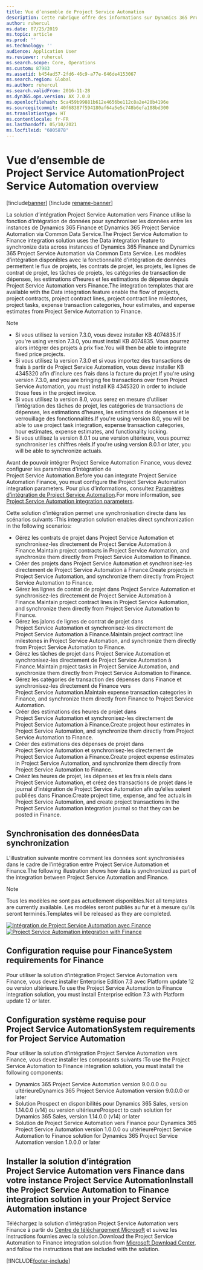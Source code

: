 ```yaml
---
title: Vue d’ensemble de Project Service Automation
description: Cette rubrique offre des informations sur Dynamics 365 Project Service Automation vers la solution d’intégration Dynamics 365 Finance.
author: ruhercul
ms.date: 07/25/2019
ms.topic: article
ms.prod: ''
ms.technology: ''
audience: Application User
ms.reviewer: ruhercul
ms.search.scope: Core, Operations
ms.custom: 87983
ms.assetid: b454ad57-2fd6-46c9-a77e-646de4153067
ms.search.region: Global
ms.author: ruhercul
ms.search.validFrom: 2016-11-28
ms.dyn365.ops.version: AX 7.0.0
ms.openlocfilehash: 5ca459b99881b612e4656be112c8a2e420b4196e
ms.sourcegitcommit: 40f68387f594180af64a5e5c748b6efa188bd300
ms.translationtype: HT
ms.contentlocale: fr-FR
ms.lasthandoff: 05/10/2021
ms.locfileid: "6005878"
---
```

# <a name="project-service-automation-overview"></a><span data-ttu-id="ee8d3-103">Vue d’ensemble de Project Service Automation</span><span class="sxs-lookup"><span data-stu-id="ee8d3-103">Project Service Automation overview</span></span>

[!include[banner](../includes/banner.md)]
[!include [rename-banner](~/includes/cc-data-platform-banner.md)]

<span data-ttu-id="ee8d3-104">La solution d’intégration Project Service Automation vers Finance utilise la fonction d’intégration de données pour synchroniser les données entre les instances de Dynamics 365 Finance et Dynamics 365 Project Service Automation via Common Data Service.</span><span class="sxs-lookup"><span data-stu-id="ee8d3-104">The Project Service Automation to Finance integration solution uses the Data integration feature to synchronize data across instances of Dynamics 365 Finance and Dynamics 365 Project Service Automation via Common Data Service.</span></span> <span data-ttu-id="ee8d3-105">Les modèles d’intégration disponibles avec la fonctionnalité d’intégration de données permettent le flux de projets, les contrats de projet, les projets, les lignes de contrat de projet, les tâches de projets, les catégories de transaction de dépenses, les estimations d’heures et les estimations de dépense depuis Project Service Automation vers Finance.</span><span class="sxs-lookup"><span data-stu-id="ee8d3-105">The integration templates that are available with the Data integration feature enable the flow of projects, project contracts, project contract lines, project contract line milestones, project tasks, expense transaction categories, hour estimates, and expense estimates from Project Service Automation to Finance.</span></span>

> [!NOTE]
> - <span data-ttu-id="ee8d3-106">Si vous utilisez la version 7.3.0, vous devez installer KB 4074835.</span><span class="sxs-lookup"><span data-stu-id="ee8d3-106">If you're using version 7.3.0, you must install KB 4074835.</span></span> <span data-ttu-id="ee8d3-107">Vous pourrez alors intégrer des projets à prix fixe.</span><span class="sxs-lookup"><span data-stu-id="ee8d3-107">You will then be able to integrate fixed price projects.</span></span>
> - <span data-ttu-id="ee8d3-108">Si vous utilisez la version 7.3.0 et si vous importez des transactions de frais à partir de Project Service Automation, vous devez installer KB 4345320 afin d’inclure ces frais dans la facture du projet.</span><span class="sxs-lookup"><span data-stu-id="ee8d3-108">If you're using version 7.3.0, and you are bringing fee transactions over from Project Service Automation, you must install KB 4345320 in order to include those fees in the project invoice.</span></span>
> - <span data-ttu-id="ee8d3-109">Si vous utilisez la version 8.0, vous serez en mesure d’utiliser l’intégration des tâches de projet, les catégories de transactions de dépenses, les estimations d’heures, les estimations de dépenses et le verrouillage des fonctionnalités.</span><span class="sxs-lookup"><span data-stu-id="ee8d3-109">If you're using version 8.0, you will be able to use project task integration, expense transaction categories, hour estimates, expense estimates, and functionality locking.</span></span>
> - <span data-ttu-id="ee8d3-110">Si vous utilisez la version 8.0.1 ou une version ultérieure, vous pourrez synchroniser les chiffres réels.</span><span class="sxs-lookup"><span data-stu-id="ee8d3-110">If you're using version 8.0.1 or later, you will be able to synchronize actuals.</span></span>

<span data-ttu-id="ee8d3-111">Avant de pouvoir intégrer Project Service Automation Finance, vous devez configurer les paramètres d’intégration de Project Service Automation.</span><span class="sxs-lookup"><span data-stu-id="ee8d3-111">Before you can integrate Project Service Automation Finance, you must configure the Project Service Automation integration parameters.</span></span> <span data-ttu-id="ee8d3-112">Pour plus d’informations, consultez [Paramètres d’intégration de Project Service Automation](PSA-parameters.md).</span><span class="sxs-lookup"><span data-stu-id="ee8d3-112">For more information, see [Project Service Automation integration parameters](PSA-parameters.md).</span></span>

<span data-ttu-id="ee8d3-113">Cette solution d’intégration permet une synchronisation directe dans les scénarios suivants :</span><span class="sxs-lookup"><span data-stu-id="ee8d3-113">This integration solution enables direct synchronization in the following scenarios:</span></span>

- <span data-ttu-id="ee8d3-114">Gérez les contrats de projet dans Project Service Automation et synchronisez-les directement de Project Service Automation à Finance.</span><span class="sxs-lookup"><span data-stu-id="ee8d3-114">Maintain project contracts in Project Service Automation, and synchronize them directly from Project Service Automation to Finance.</span></span>
- <span data-ttu-id="ee8d3-115">Créer des projets dans Project Service Automation et synchronisez-les directement de Project Service Automation à Finance.</span><span class="sxs-lookup"><span data-stu-id="ee8d3-115">Create projects in Project Service Automation, and synchronize them directly from Project Service Automation to Finance.</span></span>
- <span data-ttu-id="ee8d3-116">Gérez les lignes de contrat de projet dans Project Service Automation et synchronisez-les directement de Project Service Automation à Finance.</span><span class="sxs-lookup"><span data-stu-id="ee8d3-116">Maintain project contract lines in Project Service Automation, and synchronize them directly from Project Service Automation to Finance.</span></span>
- <span data-ttu-id="ee8d3-117">Gérez les jalons de lignes de contrat de projet dans Project Service Automation et synchronisez-les directement de Project Service Automation à Finance.</span><span class="sxs-lookup"><span data-stu-id="ee8d3-117">Maintain project contract line milestones in Project Service Automation, and synchronize them directly from Project Service Automation to Finance.</span></span>
- <span data-ttu-id="ee8d3-118">Gérez les tâches de projet dans Project Service Automation et synchronisez-les directement de Project Service Automation à Finance.</span><span class="sxs-lookup"><span data-stu-id="ee8d3-118">Maintain project tasks in Project Service Automation, and synchronize them directly from Project Service Automation to Finance.</span></span>
- <span data-ttu-id="ee8d3-119">Gérez les catégories de transaction des dépenses dans Finance et synchronisez-les directement de Finance vers Project Service Automation.</span><span class="sxs-lookup"><span data-stu-id="ee8d3-119">Maintain expense transaction categories in Finance, and synchronize them directly from Finance to Project Service Automation.</span></span>
- <span data-ttu-id="ee8d3-120">Créer des estimations des heures de projet dans Project Service Automation et synchronisez-les directement de Project Service Automation à Finance.</span><span class="sxs-lookup"><span data-stu-id="ee8d3-120">Create project hour estimates in Project Service Automation, and synchronize them directly from Project Service Automation to Finance.</span></span>
- <span data-ttu-id="ee8d3-121">Créer des estimations des dépenses de projet dans Project Service Automation et synchronisez-les directement de Project Service Automation à Finance.</span><span class="sxs-lookup"><span data-stu-id="ee8d3-121">Create project expense estimates in Project Service Automation, and synchronize them directly from Project Service Automation to Finance.</span></span>
- <span data-ttu-id="ee8d3-122">Créez les heures de projet, les dépenses et les frais réels dans Project Service Automation, et créez des transactions de projet dans le journal d’intégration de Project Service Automation afin qu’elles soient publiées dans Finance.</span><span class="sxs-lookup"><span data-stu-id="ee8d3-122">Create project time, expense, and fee actuals in Project Service Automation, and create project transactions in the Project Service Automation integration journal so that they can be posted in Finance.</span></span>

## <a name="data-synchronization"></a><span data-ttu-id="ee8d3-123">Synchronisation des données</span><span class="sxs-lookup"><span data-stu-id="ee8d3-123">Data synchronization</span></span>

<span data-ttu-id="ee8d3-124">L’illustration suivante montre comment les données sont synchronisées dans le cadre de l’intégration entre Project Service Automation et Finance.</span><span class="sxs-lookup"><span data-stu-id="ee8d3-124">The following illustration shows how data is synchronized as part of the integration between Project Service Automation and Finance.</span></span>

> [!NOTE]
> <span data-ttu-id="ee8d3-125">Tous les modèles ne sont pas actuellement disponibles.</span><span class="sxs-lookup"><span data-stu-id="ee8d3-125">Not all templates are currently available.</span></span> <span data-ttu-id="ee8d3-126">Les modèles seront publiés au fur et à mesure qu’ils seront terminés.</span><span class="sxs-lookup"><span data-stu-id="ee8d3-126">Templates will be released as they are completed.</span></span>

<span data-ttu-id="ee8d3-127">[![Intégration de Project Service Automation avec Finance](./media/PSA-integration.png)](./media/PSA-integration.png)</span><span class="sxs-lookup"><span data-stu-id="ee8d3-127">[![Project Service Automation integration with Finance](./media/PSA-integration.png)](./media/PSA-integration.png)</span></span>

## <a name="system-requirements-for-finance"></a><span data-ttu-id="ee8d3-128">Configuration requise pour Finance</span><span class="sxs-lookup"><span data-stu-id="ee8d3-128">System requirements for Finance</span></span>

<span data-ttu-id="ee8d3-129">Pour utiliser la solution d’intégration Project Service Automation vers Finance, vous devez installer Enterprise Edition 7.3 avec Platform update 12 ou version ultérieure.</span><span class="sxs-lookup"><span data-stu-id="ee8d3-129">To use the Project Service Automation to Finance integration solution, you must install Enterprise edition 7.3 with Platform update 12 or later.</span></span>

## <a name="system-requirements-for-project-service-automation"></a><span data-ttu-id="ee8d3-130">Configuration système requise pour Project Service Automation</span><span class="sxs-lookup"><span data-stu-id="ee8d3-130">System requirements for Project Service Automation</span></span>

<span data-ttu-id="ee8d3-131">Pour utiliser la solution d’intégration Project Service Automation vers Finance, vous devez installer les composants suivants :</span><span class="sxs-lookup"><span data-stu-id="ee8d3-131">To use the Project Service Automation to Finance integration solution, you must install the following components:</span></span>

- <span data-ttu-id="ee8d3-132">Dynamics 365 Project Service Automation version 9.0.0.0 ou ultérieure</span><span class="sxs-lookup"><span data-stu-id="ee8d3-132">Dynamics 365 Project Service Automation version 9.0.0.0 or later</span></span>
- <span data-ttu-id="ee8d3-133">Solution Prospect en disponibilités pour Dynamics 365 Sales, version 1.14.0.0 (v14) ou version ultérieure</span><span class="sxs-lookup"><span data-stu-id="ee8d3-133">Prospect to cash solution for Dynamics 365 Sales, version 1.14.0.0 (v14) or later</span></span>
- <span data-ttu-id="ee8d3-134">Solution de Project Service Automation vers Finance pour Dynamics 365 Project Service Automation version 1.0.0.0 ou ultérieure</span><span class="sxs-lookup"><span data-stu-id="ee8d3-134">Project Service Automation to Finance solution for Dynamics 365 Project Service Automation version 1.0.0.0 or later</span></span>

## <a name="install-the-project-service-automation-to-finance-integration-solution-in-your-project-service-automation-instance"></a><span data-ttu-id="ee8d3-135">Installer la solution d’intégration Project Service Automation vers Finance dans votre instance Project Service Automation</span><span class="sxs-lookup"><span data-stu-id="ee8d3-135">Install the Project Service Automation to Finance integration solution in your Project Service Automation instance</span></span>

<span data-ttu-id="ee8d3-136">Téléchargez la solution d’intégration Project Service Automation vers Finance à partir du [Centre de téléchargement Microsoft](https://www.microsoft.com/download/details.aspx?id=57016) et suivez les instructions fournies avec la solution.</span><span class="sxs-lookup"><span data-stu-id="ee8d3-136">Download the Project Service Automation to Finance integration solution from [Microsoft Download Center](https://www.microsoft.com/download/details.aspx?id=57016), and follow the instructions that are included with the solution.</span></span>


[!INCLUDE[footer-include](../includes/footer-banner.md)]